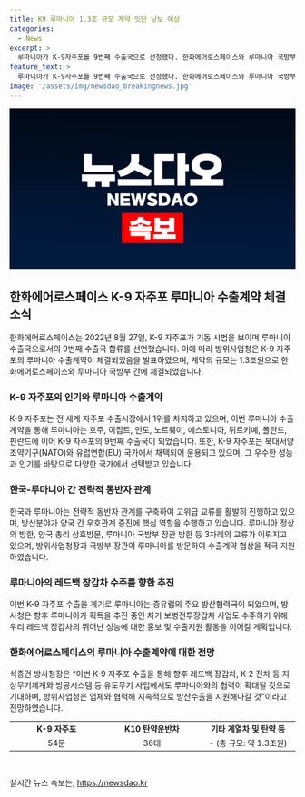 ```yaml
---
title: K9 루마니아 1.3조 규모 계약 잇단 낭보 예상
categories:
  - News
excerpt: >
  루마니아가 K-9자주포를 9번째 수출국으로 선정했다. 한화에어로스페이스와 루마니아 국방부 간 체결된 1.3조원 규모의 계약은 전 세계 자주포 시장에서 우수한 성능으로 인정받고 있는 K-9자주포에 대한 신뢰를 반영한다. 이로써 한국과 루마니아는 전략적 동반자 관계를 강화하며 방산분야에서 긴밀히 협력할 전망이다. 방위사업청은 루마니아와의 수출을 통해 지상무기체계와 방공시스템 등 유도무기 사업에 대한 협력을 확대할 것으로 밝혔다.
feature_text: >
  루마니아가 K-9자주포를 9번째 수출국으로 선정했다. 한화에어로스페이스와 루마니아 국방부 간 체결된 1.3조원 규모의 계약은 전 세계 자주포 시장에서 우수한 성능으로 인정받고 있는 K-9자주포에 대한 신뢰를 반영한다. 이로써 한국과 루마니아는 전략적 동반자 관계를 강화하며 방산분야에서 긴밀히 협력할 전망이다. 방위사업청은 루마니아와의 수출을 통해 지상무기체계와 방공시스템 등 유도무기 사업에 대한 협력을 확대할 것으로 밝혔다.
image: '/assets/img/newsdao_breakingnews.jpg'
---
```


<p><img src="/assets/img/newsdao_breakingnews.jpg" alt="ontimetimes 속보" /></p>

<h2 data-ke-size="size26">한화에어로스페이스 K-9 자주포 루마니아 수출계약 체결 소식</h2>

<p data-ke-size="size16">한화에어로스페이스는 2022년 8월 27일, K-9 자주포가 기동 시범을 보이며 루마니아 수출국으로서의 9번째 수출국 합류를 선언했습니다. 이에 따라 방위사업청은 K-9 자주포의 루마니아 수출계약이 체결되었음을 발표하였으며, 계약의 규모는 1.3조원으로 한화에어로스페이스와 루마니아 국방부 간에 체결되었습니다.</p>

<h3 data-ke-size="size24">K-9 자주포의 인기와 루마니아 수출계약</h3>

<p data-ke-size="size16">K-9 자주포는 전 세계 자주포 수출시장에서 1위를 차지하고 있으며, 이번 루마니아 수출계약을 통해 루마니아는 호주, 이집트, 인도, 노르웨이, 에스토니아, 튀르키예, 폴란드, 핀란드에 이어 K-9 자주포의 9번째 수출국이 되었습니다. 또한, K-9 자주포는 북대서양조약기구(NATO)와 유럽연합(EU) 국가에서 채택되어 운용되고 있으며, 그 우수한 성능과 인기를 바탕으로 다양한 국가에서 선택받고 있습니다.</p>

<h3 data-ke-size="size24">한국-루마니아 간 전략적 동반자 관계</h3>

<p data-ke-size="size16">한국과 루마니아는 전략적 동반자 관계를 구축하여 고위급 교류를 활발히 진행하고 있으며, 방산분야가 양국 간 우호관계 증진에 핵심 역할을 수행하고 있습니다. 루마니아 정상의 방한, 양국 총리 상호방문, 루마니아 국방부 장관 방한 등 3차례의 교류가 이뤄지고 있으며, 방위사업청장과 국방부 장관이 루마니아를 방문하여 수출계약 협상을 적극 지원하였습니다.</p>

<h3 data-ke-size="size24">루마니아의 레드백 장갑차 수주를 향한 추진</h3>

<p data-ke-size="size16">이번 K-9 자주포 수출을 계기로 루마니아는 중유럽의 주요 방산협력국이 되었으며, 방사청은 향후 루마니아가 획득을 추진 중인 차기 보병전투장갑차 사업도 수주하기 위해 우리 레드백 장갑차의 뛰어난 성능에 대한 홍보 및 수출지원 활동을 이어갈 계획입니다.</p>

<h3 data-ke-size="size24">한화에어로스페이스의 루마니아 수출계약에 대한 전망</h3>

<p data-ke-size="size16">석종건 방사청장은 “이번 K-9 자주포 수출을 통해 향후 레드백 장갑차, K-2 전차 등 지상무기체계와 방공시스템 등 유도무기 사업에서도 루마니아와의 협력이 확대될 것으로 기대하며, 방위사업청은 업체와 협력해 지속적으로 방산수출을 지원해나갈 것”이라고 전망하였습니다.</p>

<table class="table_important">
    <tbody>
        <tr>
            <td style="text-align: center; width: 300px;"><b>K-9 자주포</b></td>
            <td style="text-align: center; width: 300px;"><b>K10 탄약운반차</b></td>
            <td style="text-align: center; width: 300px;"><b>기타 계열차 및 탄약 등</b></td>
        </tr>
        <tr>
            <td style="text-align: center;">54문</td>
            <td style="text-align: center;">36대</td>
            <td style="text-align: center;">- (총 규모: 약 1.3조원)</td>
        </tr>
    </tbody>
</table>

<p data-ke-size="size16">&nbsp;</p>
실시간 뉴스 속보는, <a href="https://newsdao.kr" rel="dofollow">https://newsdao.kr</a>


